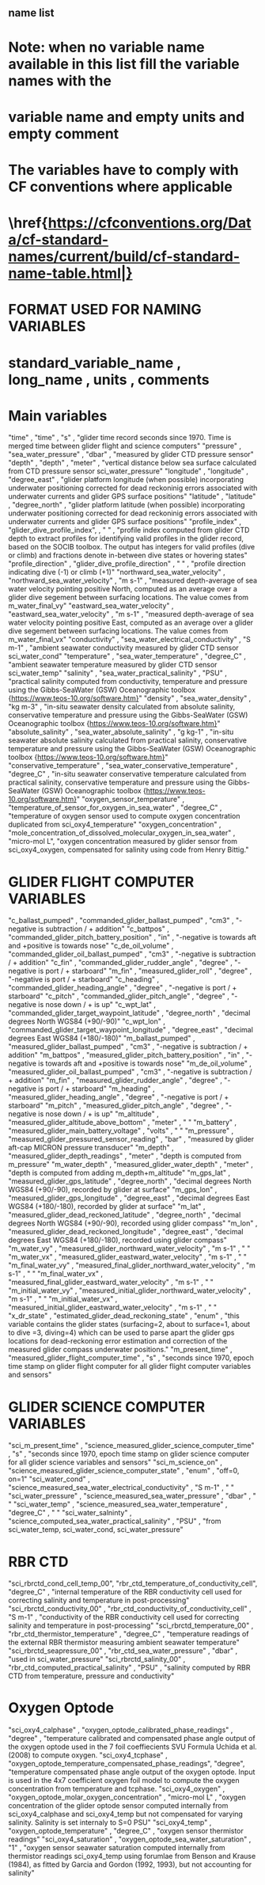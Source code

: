 ## name list
#
# Note: when no variable name available in this list fill the variable names with the
# variable name and empty units and empty comment
#
# The variables have to comply with CF conventions where applicable
# \href{https://cfconventions.org/Data/cf-standard-names/current/build/cf-standard-name-table.html|}
#
# FORMAT USED FOR NAMING VARIABLES
#	standard_variable_name		,		long_name		,		units		,		comments



# Main variables
"time"							,	"time"																			,	"s"						,	"glider time record seconds since 1970. Time is merged time between glider flight and science computers"
"pressure"					,	"sea_water_pressure"													,	"dbar"					,	"measured by glider CTD pressure sensor"
"depth"							,	"depth"																			,	"meter"					,	"vertical distance below sea surface calculated from CTD pressure sensor sci_water_pressure"
"longitude"					,	"longitude"																	,	"degree_east"		,	"glider platform longitude (when possible) incorporating underwater positioning corrected for dead reckoninig errors associated with underwater currents and glider GPS surface positions"
"latitude"						,	"latitude"																		,	"degree_north"		,	"glider platform latitude (when possible) incorporating underwater positioning corrected for dead reckoninig errors associated with underwater currents and glider GPS surface positions"
"profile_index"				,	"glider_dive_profile_index",											,	" "							,	"profile index computed from glider CTD depth to extract profiles for identifying valid profiles in the glider record, based on the SOCIB toolbox. The output has integers for valid profiles (dive or climb) and fractions denote in-between dive states or hovering states"
"profile_direction"			,	"glider_dive_profile_direction"										,	" "							,	"profile direction indicating dive (-1) or climb (+1)"
"northward_sea_water_velocity" , "northward_sea_water_velocity"					,	"m s-1"					,	"measured depth-average of sea water velocity pointing positive North, computed as an average over a glider dive segement between surfacing locations. The value comes from m_water_final_vy"
"eastward_sea_water_velocity" , "eastward_sea_water_velocity"						,	"m s-1"					,	"measured depth-average of sea water velocity pointing positive East, computed as an average over a glider dive segement between surfacing locations. The value comes from m_water_final_vx"
"conductivity"				,	"sea_water_electrical_conductivity"							,	"S m-1"				,	"ambient seawater conductivity measured by glider CTD sensor sci_water_cond"
"temperature"				,	"sea_water_temperature"											,	"degree_C"			,	"ambient seawater temperature measured by glider CTD sensor sci_water_temp"
"salinity"						,	"sea_water_practical_salinity"										,	"PSU"					,	"practical salinity computed from conductivity, temperature and pressure using the Gibbs-SeaWater (GSW) Oceanographic toolbox {https://www.teos-10.org/software.htm}"
"density"						,	"sea_water_density"													,	"kg m-3"				,	"in-situ seawater density calculated from absolute salinity, conservative temperature and pressure using the Gibbs-SeaWater (GSW) Oceanographic toolbox {https://www.teos-10.org/software.htm}"
"absolute_salinity"		,	"sea_water_absolute_salinity"										,	"g kg-1"				,	"in-situ seawater absolute salinity calculated from practical salinity, conservative temperature and pressure using the Gibbs-SeaWater (GSW) Oceanographic toolbox {https://www.teos-10.org/software.htm}"
"conservative_temperature"	,	"sea_water_conservative_temperature"			,	"degree_C"				,	"in-situ seawater conservative temperature calculated from practical salinity, conservative temperature and pressure using the Gibbs-SeaWater (GSW) Oceanographic toolbox {https://www.teos-10.org/software.htm}"
"oxygen_sensor_temperature"	,	"temperature_of_sensor_for_oxygen_in_sea_water"	,	"degree_C"	, "temperature of oxygen sensor used to compute oxygen concentration duplicated from sci_oxy4_temperature"
"oxygen_concentration"				,	"mole_concentration_of_dissolved_molecular_oxygen_in_sea_water"	,	"micro-mol L",	"oxygen concentration measured by glider sensor from sci_oxy4_oxygen, compensated for salinity using code from Henry Bittig."


# GLIDER FLIGHT COMPUTER VARIABLES
"c_ballast_pumped"		,	"commanded_glider_ballast_pumped"						,	"cm3"						,	"-negative is subtraction / + addition"
"c_battpos"					,	"commanded_glider_pitch_battery_position"				,	"in"							,	"-negative is towards aft and +positive is towards nose"
"c_de_oil_volume"		,	"commanded_glider_oil_ballast_pumped"					,	"cm3"						,	"-negative is subtraction / + addition"
"c_fin"							,	"commanded_glider_rudder_angle"							,	"degree"					,	"-negative is port / + starboard"
"m_fin"							,	"measured_glider_roll"												,	"degree"					,	"-negative is port / + starboard"
"c_heading"					,	"commanded_glider_heading_angle"							,	"degree"					,	"-negative is port / + starboard"
"c_pitch"						,	"commanded_glider_pitch_angle"								,	"degree"					,	"-negative is nose down / + is up"
"c_wpt_lat"					,	"commanded_glider_target_waypoint_latitude"			,	"degree_north"			,	"decimal degrees North WGS84 (+90/-90)"
"c_wpt_lon"					,	"commanded_glider_target_waypoint_longitude"		,	"degree_east"			,	"decimal degrees East WGS84 (+180/-180)"
"m_ballast_pumped"	,	"measured_glider_ballast_pumped"							,	"cm3"						,	"-negative is subtraction / + addition"
"m_battpos"					,	"measured_glider_pitch_battery_position"					,	"in"							,	"-negative is towards aft and +positive is towards nose"
"m_de_oil_volume"		,	"measured_glider_oil_ballast_pumped"						,	"cm3"						,	"-negative is subtraction / + addition"
"m_fin"							,	"measured_glider_rudder_angle"								,	"degree"					,	"-negative is port / + starboard"
"m_heading"				,	"measured_glider_heading_angle"								,	"degree"					,	"-negative is port / + starboard"
"m_pitch"						,	"measured_glider_pitch_angle"									,	"degree"					,	"-negative is nose down / + is up"
"m_altitude"					,	"measured_glider_altitude_above_bottom"					,	"meter"						,	"   "
"m_battery"					,	"measured_glider_main_battery_voltage"					,	"volts"						,	"	"
"m_pressure"				,	"measured_glider_pressured_sensor_reading"			,	"bar"							,	"measured by glider aft-cap MICRON pressure transducer"
"m_depth"					,	"measured_glider_depth_readings"							,	"meter"						,	"depth is computed from m_pressure"
"m_water_depth"			,	"measured_glider_water_depth"									,	"meter"						,	"depth is computed from adding m_depth+m_altitude"
"m_gps_lat"					,	"measured_glider_gps_latitude"									,	"degree_north"			,	"decimal degrees North WGS84 (+90/-90), recorded by glider at surface"
"m_gps_lon"				,	"measured_glider_gps_longitude"								,	"degree_east"			,	"decimal degrees East WGS84 (+180/-180), recorded by glider at surface"
"m_lat"							,	"measured_glider_dead_reckoned_latitude"				,	"degree_north"			,	"decimal degrees North WGS84 (+90/-90), recorded using glider compass"
"m_lon"						,	"measured_glider_dead_reckoned_longitude"			,	"degree_east"			,	"decimal degrees East WGS84 (+180/-180), recorded using glider compass"
"m_water_vy"				,	"measured_glider_northward_water_velocity"			,	"m s-1"						,	" "
"m_water_vx"				,	"measured_glider_eastward_water_velocity"				,	"m s-1"						,	" "
"m_final_water_vy"		,	"measured_final_glider_northward_water_velocity"	,	"m s-1"						,	" "
"m_final_water_vx"		,	"measured_final_glider_eastward_water_velocity"		,	"m s-1"						,	" "
"m_initial_water_vy"	,	"measured_initial_glider_northward_water_velocity"	,	"m s-1"						,	" "
"m_initial_water_vx"	,	"measured_initial_glider_eastward_water_velocity"	,	"m s-1"						,	" "
"x_dr_state"					,	"estimated_glider_dead_reckoning_state"					,	"enum"						,	"this variable contains the glider states (surfacing=2, about to surface=1, about to dive =3, diving=4) which can be used to parse apart the glider gps locations for dead-reckoning error estimation and correction of the measured glider compass underwater positions."
"m_present_time"		,	"measured_glider_flight_computer_time"					 ,	"s"				,	"seconds since 1970, epoch time stamp on glider flight computer for all glider flight computer variables and sensors"


# GLIDER SCIENCE COMPUTER VARIABLES
"sci_m_present_time"			,	"science_measured_glider_science_computer_time"					 ,	"s"						,	"seconds since 1970, epoch time stamp on glider science computer for all glider science variables and sensors"
"sci_m_science_on"			,	"science_measured_glider_science_computer_state"				,	"enum"					,	"off=0, on=1"
"sci_water_cond"					,	"science_measured_sea_water_electrical_conductivity"			,	"S m-1"				,	"  "
"sci_water_pressure"			,	"science_measured_sea_water_pressure"									,	"dbar"					,	"  "
"sci_water_temp"					,	"science_measured_sea_water_temperature"							,	"degree_C"			,	"  "
"sci_water_salninty"				, 	"science_computed_sea_water_practical_salinity"						,	"PSU"					, 	"from sci_water_temp, sci_water_cond, sci_water_pressure"

# RBR CTD
"sci_rbrctd_cond_cell_temp_00",	"rbr_ctd_temperature_of_conductivity_cell",	"degree_C"			,	"internal temperature of the RBR conductivity cell used for correcting salinity and temperature in post-processing"
"sci_rbrctd_conductivity_00"		,	"rbr_ctd_conductivity_of_conductivity_cell"	,	"S m-1"				,	"conductivity of the RBR conductivity cell used for correcting salinity and temperature in post-processing"
"sci_rbrctd_temperature_00"		,	"rbr_ctd_thermistor_temperature"				,	"degree_C"			,	"temperature readings of the external RBR thermistor measuring ambient seawater temperature"
"sci_rbrctd_seapressure_00"		,	"rbr_ctd_sea_water_pressure"					,	"dbar"					,	"used in sci_water_pressure"
"sci_rbrctd_salinity_00"				,	"rbr_ctd_computed_practical_salinity"			,	"PSU"					,	"salinity computed by RBR CTD from temperature, pressure and conductivity"


# Oxygen Optode
"sci_oxy4_calphase"					,	"oxygen_optode_calibrated_phase_readings" , "degree"			,	"temperature calibrated and compensated phase angle output of the oxygen optode used in the 7 foil coeffiecients SVU Formula Uchida et al. (2008) to compute oxygen.
"sci_oxy4_tcphase"						,	"oxygen_optode_temperature_compensated_phase_readings",	"degree",		"temperature compensated phase angle output of the oxygen optode. Input is used in the 4x7 coefficient oxygen foil model to compute the oxygen concentration from temperature and tcphase.
"sci_oxy4_oxygen"						,	"oxygen_optode_molar_oxygen_concentration"							,	"micro-mol L"	,	"oxygen concentration of the glider optode sensor computed internally from sci_oxy4_calphase and sci_oxy4_temp but not compensated for varying salinity. Salinity is set internaly to S=0 PSU"
"sci_oxy4_temp"							,	"oxygen_optode_temperature"													,	"degree_C"		,	"oxygen sensor thermistor readings"
"sci_oxy4_saturation"					,	"oxygen_optode_sea_water_saturation"										,	"1"					,	"oxygen sensor seawater saturation computed internally from thermistor readings sci_oxy4_temp using forumlae from Benson and Krause (1984), as fitted by Garcia and Gordon (1992, 1993), but not accounting for salinity"




